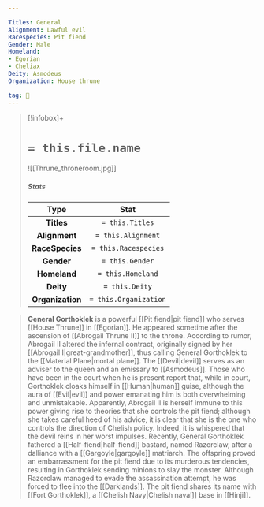 ```yaml
---

Titles: General
Alignment: Lawful evil
Racespecies: Pit fiend
Gender: Male
Homeland:
- Egorian
- Cheliax
Deity: Asmodeus
Organization: House thrune

tag: 👤️
---
```


> [!infobox]+
> #  `= this.file.name`
> ![[Thrune_throneroom.jpg]]
> ##### Stats
> Type | Stat |
> :---: |:---:|
> **Titles** | `= this.Titles` |
> **Alignment** | `= this.Alignment` |
> **RaceSpecies** | `= this.Racespecies` |
> **Gender** | `= this.Gender` |
> **Homeland** | `= this.Homeland` |
> **Deity** | `= this.Deity` |
> **Organization** | `= this.Organization` |



> **General Gorthoklek** is a powerful [[Pit fiend|pit fiend]] who serves [[House Thrune]] in [[Egorian]]. He appeared sometime after the ascension of [[Abrogail Thrune II]] to the throne.
> According to rumor, Abrogail II altered the infernal contract, originally signed by her [[Abrogail I|great-grandmother]], thus calling General Gorthoklek to the [[Material Plane|mortal plane]]. The [[Devil|devil]] serves as an adviser to the queen and an emissary to [[Asmodeus]].
> Those who have been in the court when he is present report that, while in court, Gorthoklek cloaks himself in [[Human|human]] guise, although the aura of [[Evil|evil]] and power emanating him is both overwhelming and unmistakable. Apparently, Abrogail II is herself immune to this power giving rise to theories that she controls the pit fiend; although she takes careful heed of his advice, it is clear that she is the one who controls the direction of Chelish policy. Indeed, it is whispered that the devil reins in her worst impulses.
> Recently, General Gorthoklek fathered a [[Half-fiend|half-fiend]] bastard, named Razorclaw, after a dalliance with a [[Gargoyle|gargoyle]] matriarch. The offspring proved an embarrassment for the pit fiend due to its murderous tendencies, resulting in Gorthoklek sending minions to slay the monster. Although Razorclaw managed to evade the assassination attempt, he was forced to flee into the [[Darklands]].
> The pit fiend shares its name with [[Fort Gorthoklek]], a [[Chelish Navy|Chelish naval]] base in [[Hinji]].








